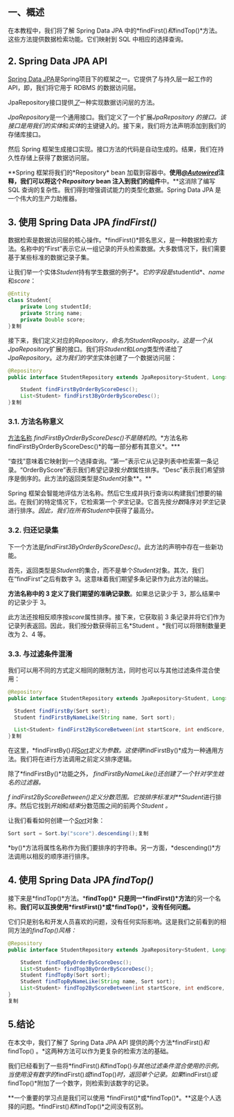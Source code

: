 ## 一、概述

在本教程中，我们将了解 Spring Data JPA 中的*findFirst()*和*findTop()*方法。这些方法提供数据检索功能。它们映射到 SQL 中相应的选择查询。

## 2. Spring Data JPA API

[Spring Data JPA](https://www.baeldung.com/the-persistence-layer-with-spring-data-jpa)是Spring项目下的框架之一。它提供了与持久层一起工作的 API，即，我们将它用于 RDBMS 的数据访问层。

JpaRepository接口提供[*了*](https://www.baeldung.com/the-persistence-layer-with-spring-data-jpa)一种实现数据访问层的方法。

*JpaRepository*是一个通用接口。我们定义了一个扩展*JpaRepository 的接口。*该接口是用我们的*实体*和*实体*的主键键入的。接下来，我们将方法声明添加到我们的存储库接口。

然后 Spring 框架生成接口实现。接口方法的代码是自动生成的。结果，我们在持久性存储上获得了数据访问层。

**Spring 框架将我们的\*Repository\* bean 加载到容器中。**使用[*@Autowired*](https://www.baeldung.com/spring-autowire)注释，我们可以将这个*Repository* bean 注入到我们的组件**中。**这消除了编写 SQL 查询的复杂性。我们得到增强调试能力的类型化数据。Spring Data JPA 是一个伟大的生产力助推器。

## 3. 使用 Spring Data JPA *findFirst()*

数据检索是数据访问层的核心操作。*findFirst()*顾名思义，是一种数据检索方法。名称中的“First”表示它从一组记录的开头检索数据。大多数情况下，我们需要基于某些标准的数据记录子集。

让我们举一个实体*Student*持有学生数据的例子*。*它的字段是*studentId*、*name*和*score*：

```java
@Entity
class Student{
    private Long studentId;
    private String name;
    private Double score;
}复制
```

接下来，我们定义对应的*Repository，*命名为*StudentReposity。*这是一个从*JpaRepository*扩展的接口。我们将*Student*和*Long*类型传递给了*JpaRepository*。*这为我们的学生*实体创建了一个数据访问层：

```java
@Repository
public interface StudentRepository extends JpaRepository<Student, Long> {

    Student findFirstByOrderByScoreDesc();
    List<Student> findFirst3ByOrderByScoreDesc();
}复制
```

### 3.1. 方法名称意义

[方法名称](https://www.baeldung.com/spring-data-derived-queries) *findFirstByOrderByScoreDesc()*不是随机的**。\*方法名称findFirstByOrderByScoreDesc()\*的每一部分都有其意义\*。\***

“查找”意味着它映射到一个选择查询。“第一”表示它从记录列表中检索第一条记录。“OrderByScore”表示我们希望记录按*分数*属性排序。“Desc”表示我们希望排序是倒序的。此方法的返回类型是*Student*对象**。**

Spring 框架会智能地评估方法名称。然后它生成并执行查询以构建我们想要的输出。在我们的特定情况下，它检索第一个*学生*记录。它首先按*分数*降序对*学生*记录进行排序。*因此，我们在所有Student*中获得了最高分。

### 3.2. 归还记录集

下一个方法是*findFirst3ByOrderByScoreDesc()*。此方法的声明中存在一些新功能。

首先，返回类型是*Student*的集合，而不是单个*Student*对象。其次，我们在“findFirst”之后有数字 3。这意味着我们期望多条记录作为此方法的输出。

**方法名称中的 3 定义了我们期望的准确记录数**。如果总记录少于 3，那么结果中的记录少于 3。

此方法还按相反顺序按*score*属性排序。接下来，它获取前 3 条记录并将它们作为记录列表返回。因此，我们按分数获得前三名*Student 。*我们可以将限制数量更改为 2、4 等。

### 3.3. 与过滤条件混淆

我们可以用不同的方式定义相同的限制方法，同时也可以与其他过滤条件混合使用：

```java
@Repository
public interface StudentRepository extends JpaRepository<Student, Long>{

  Student findFirstBy(Sort sort);
  Student findFirstByNameLike(String name, Sort sort);

  List<Student> findFirst2ByScoreBetween(int startScore, int endScore, Sort sort);
}复制
```

在这里，*findFirstBy()*将[*Sort*](https://www.baeldung.com/spring-data-sorting)定义为参数。这使得*findFirstBy()*成为一种通用方法。我们将在进行方法调用之前定义排序逻辑。

除了*findFirstBy()*功能之外， *findFirstByNameLike()*还创建了一个针对*学生姓名的过滤器。*

*f* *indFirst2ByScoreBetween()*定义分数范围。它*按排序标准对**Student*进行排序。然后它找到*开始*和*结束*分数范围之间的前两个*Student 。*

让我们看看如何创建一个[*Sort*](https://www.baeldung.com/spring-data-sorting)对象：

```java
Sort sort = Sort.by("score").descending();复制
```

*by()*方法将属性名称作为我们要排序的字符串。另一方面，*descending()*方法调用以相反的顺序进行排序。

## 4. 使用 Spring Data JPA *findTop()*

接下来是*findTop()*方法。***findTop()\* 只是同一\*findFirst()\*方法**的另一个名称。**我们可以互换使用\*firstFirst()\*或\*findTop()\*，没有任何问题。**

它们只是别名和开发人员喜欢的问题，没有任何实际影响。这是我们之前看到的相同方法的*findTop()风格：*

```java
@Repository
public interface StudentRepository extends JpaRepository<Student, Long> {

    Student findTopByOrderByScoreDesc();
    List<Student> findTop3ByOrderByScoreDesc();
    Student findTopBy(Sort sort);
    Student findTopByNameLike(String name, Sort sort);
    List<Student> findTop2ByScoreBetween(int startScore, int endScore, Sort sort);
}
复制
```

## 5.结论

在本文中，我们了解了 Spring Data JPA API 提供的两个方法*findFirst()*和*findTop() 。*这两种方法可以作为更复杂的检索方法的基础。

我们已经看到了一些将*findFirst()*和*findTop()*与其他过滤条件混合使用的示例。当使用没有数字的*findFirst()*或*findTop()*时，返回单个记录。如果*findFirst()*或*findTop()*附加了一个数字，则检索到该数字的记录。

**一个重要的学习点是我们可以使用 \*findFirst()\*或\*findTop()\*。**这是个人选择的问题。*findFirst()*和*findTop()*之间没有区别。